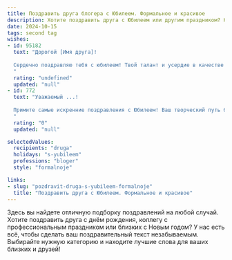 ```yaml
---
title: Поздравить друга блогера с Юбилеем. Формальное и красивое
description: Хотите поздравить друга с Юбилеем или другим праздником? Наш ИИ создаст незабываемое поздравление, а вы обязательно выделитесь среди других.  
date: 2024-10-15
tags: second tag
wishes:
- id: 95182
  text: "Дорогой [Имя друга]!
  
  Сердечно поздравляю тебя с юбилеем! Твой талант и усердие в качестве блогера заслуживают самых высоких похвал.  Желаю тебе дальнейших успехов в твоём творческом пути,  неиссякаемого вдохновения,  верных подписчиков и новых ярких достижений. Пусть каждый твой пост приносит радость тебе и твоим читателям.  Счастья, здоровья и благополучия тебе на долгие годы!
  "
  rating: "undefined"
  updated: "null"
- id: 772
  text: "Уважаемый ...!
  
  Примите самые искренние поздравления с Юбилеем! Ваш творческий путь блогера достоин восхищения. Пусть Ваша способность находить интересные темы и увлекательно их освещать, неизменно привлекает внимание благодарной аудитории. Желаем Вам неиссякаемого вдохновения, новых творческих высот и дальнейших успехов в Вашей увлекательной деятельности!
  "
  rating: "0"
  updated: "null"

selectedValues:
  recipients: "druga"
  holidays: "s-yubileem"
  professions: "bloger"
  style: "formalnoje"

links:
- slug: "pozdravit-druga-s-yubileem-formalnoje"
  title: "Поздравить друга с Юбилеем. Формальное и красивое"
---
```


Здесь вы найдете отличную подборку поздравлений на любой случай. 
Хотите поздравить друга с днём рождения, коллегу с профессиональным праздником или близких с Новым годом? У нас есть всё, чтобы сделать ваш поздравительный текст незабываемым. Выбирайте нужную категорию и находите лучшие слова для ваших близких и друзей!

